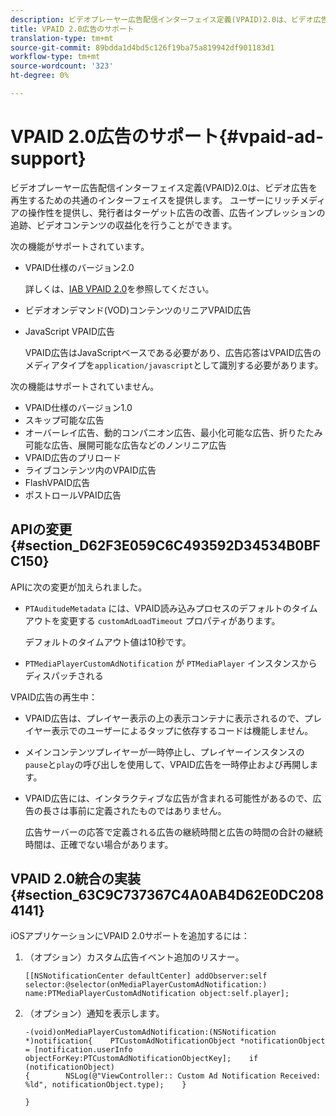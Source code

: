 ```yaml
---
description: ビデオプレーヤー広告配信インターフェイス定義(VPAID)2.0は、ビデオ広告を再生するための共通のインターフェイスを提供します。 ユーザーにリッチメディアの操作性を提供し、発行者はターゲット広告の改善、広告インプレッションの追跡、ビデオコンテンツの収益化を行うことができます。
title: VPAID 2.0広告のサポート
translation-type: tm+mt
source-git-commit: 89bdda1d4bd5c126f19ba75a819942df901183d1
workflow-type: tm+mt
source-wordcount: '323'
ht-degree: 0%

---
```



# VPAID 2.0広告のサポート{#vpaid-ad-support}

ビデオプレーヤー広告配信インターフェイス定義(VPAID)2.0は、ビデオ広告を再生するための共通のインターフェイスを提供します。 ユーザーにリッチメディアの操作性を提供し、発行者はターゲット広告の改善、広告インプレッションの追跡、ビデオコンテンツの収益化を行うことができます。

次の機能がサポートされています。

* VPAID仕様のバージョン2.0

   詳しくは、[IAB VPAID 2.0](https://www.iab.com/wp-content/uploads/2015/06/VPAID_2_0_Final_04-10-2012.pdf)を参照してください。
* ビデオオンデマンド(VOD)コンテンツのリニアVPAID広告
* JavaScript VPAID広告

   VPAID広告はJavaScriptベースである必要があり、広告応答はVPAID広告のメディアタイプを`application/javascript`として識別する必要があります。

次の機能はサポートされていません。

* VPAID仕様のバージョン1.0
* スキップ可能な広告
* オーバーレイ広告、動的コンパニオン広告、最小化可能な広告、折りたたみ可能な広告、展開可能な広告などのノンリニア広告
* VPAID広告のプリロード
* ライブコンテンツ内のVPAID広告
* FlashVPAID広告
* ポストロールVPAID広告

## APIの変更{#section_D62F3E059C6C493592D34534B0BFC150}

APIに次の変更が加えられました。

* `PTAuditudeMetadata` には、VPAID読み込みプロセスのデフォルトのタイムアウトを変更する `customAdLoadTimeout` プロパティがあります。

   デフォルトのタイムアウト値は10秒です。

* `PTMediaPlayerCustomAdNotification` が `PTMediaPlayer` インスタンスからディスパッチされる

<!--<a id="section_495700E1C5404A7B85307A4137C740C5"></a>-->

VPAID広告の再生中：

* VPAID広告は、プレイヤー表示の上の表示コンテナに表示されるので、プレイヤー表示でのユーザーによるタップに依存するコードは機能しません。
* メインコンテンツプレイヤーが一時停止し、プレイヤーインスタンスの`pause`と`play`の呼び出しを使用して、VPAID広告を一時停止および再開します。

* VPAID広告には、インタラクティブな広告が含まれる可能性があるので、広告の長さは事前に定義されたものではありません。

   広告サーバーの応答で定義される広告の継続時間と広告の時間の合計の継続時間は、正確でない場合があります。

## VPAID 2.0統合の実装{#section_63C9C737367C4A0AB4D62E0DC2084141}

iOSアプリケーションにVPAID 2.0サポートを追加するには：

1. （オプション）カスタム広告イベント追加のリスナー。

   ```
   [[NSNotificationCenter defaultCenter] addObserver:self selector:@selector(onMediaPlayerCustomAdNotification:) name:PTMediaPlayerCustomAdNotification object:self.player];
   ```

1. （オプション）通知を表示します。

   ```
   -(void)onMediaPlayerCustomAdNotification:(NSNotification *)notification{    PTCustomAdNotificationObject *notificationObject = [notification.userInfo objectForKey:PTCustomAdNotificationObjectKey];    if (notificationObject)    
   {        NSLog(@"ViewController:: Custom Ad Notification Received: %ld", notificationObject.type);    } 
   
   }
   ```
